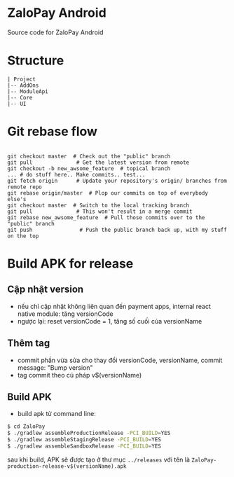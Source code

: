ZaloPay Android
===============

Source code for ZaloPay Android

Structure
=========

```
| Project
|-- AddOns
|-- ModuleApi
|-- Core
|-- UI

```

Git rebase flow
===============

``` shell

git checkout master  # Check out the "public" branch
git pull              # Get the latest version from remote
git checkout -b new_awsome_feature  # topical branch
... # do stuff here.. Make commits.. test...
git fetch origin      # Update your repository's origin/ branches from remote repo
git rebase origin/master  # Plop our commits on top of everybody else's
git checkout master  # Switch to the local tracking branch
git pull              # This won't result in a merge commit
git rebase new_awsome_feature  # Pull those commits over to the "public" branch
git push               # Push the public branch back up, with my stuff on the top

```

Build APK for release
=====================

Cập nhật version
----------------

* nếu chỉ cập nhật không liên quan đến payment apps, internal react native module: tăng versionCode
* ngược lại: reset versionCode = 1, tăng số cuối của versionName

Thêm tag
--------

* commit phần vừa sửa cho thay đổi versionCode, versionName, commit message: "Bump version"
* tag commit theo cú pháp v$(versionName)

Build APK
---------

* build apk từ command line:

``` bash
$ cd ZaloPay
$ ./gradlew assembleProductionRelease -PCI_BUILD=YES
$ ./gradlew assembleStagingRelease -PCI_BUILD=YES
$ ./gradlew assembleSandboxRelease -PCI_BUILD=YES

```

sau khi build, APK sẽ được tạo ở thư mục `../releases` với tên là `ZaloPay-production-release-v$(versionName).apk`
